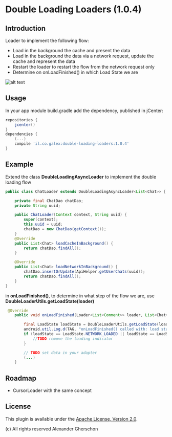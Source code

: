 # Double Loading Loaders (1.0.4)
## Introduction

Loader to implement the following flow:

- Load in the background the cache and present the data
- Load in the background the data via a network request, update the cache and represent the data
- Restart the loader to restart the flow from the network request only
- Determine on onLoadFinished() in which Load State we are

![alt text](https://github.com/galex/double-loading-loaders/raw/master/double-loading-loaders-flow.png "Double Loading Loaders Flow")

## Usage
In your app module build.gradle add the dependency, published in jCenter:

```gradle
repositories {
    jcenter()
}
dependencies {
    (...)
    compile 'il.co.galex:double-loading-loaders:1.0.4'
}
```

## Example

Extend the class **DoubleLoadingAsyncLoader<T>** to implement the double loading flow

```java
public class ChatLoader extends DoubleLoadingAsyncLoader<List<Chat>> {

    private final ChatDao chatDao;
    private String uuid;

    public ChatLoader(Context context, String uuid) {
        super(context);
        this.uuid = uuid;
        chatDao = new ChatDao(getContext());
    }
    @Override
    public List<Chat> loadCacheInBackground() {
        return chatDao.findAll();
    }

    @Override
    public List<Chat> loadNetworkInBackground() {
        chatDao.insertOrUpdate(ApiHelper.getUserChats(uuid));
        return chatDao.findAll();
    }
}
```


in **onLoadFinished()**, to determine in what step of the flow we are, use **DoubleLoaderUtils.getLoadState(loader)**
```java
 @Override
    public void onLoadFinished(Loader<List<Comment>> loader, List<Chat> data) {

        final LoadState loadState = DoubleLoaderUtils.getLoadState(loader);
        android.util.Log.d(TAG, "onLoadFinished() called with: load state = " + loadState);
        if (loadState == LoadState.NETWORK_LOADED || loadState == LoadState.NETWORK_RELOADED) {
            //TODO remove the loading indicator
        }

        // TODO set data in your adapter
        (...)
    }
```

## Roadmap

- CursorLoader with the same concept

## License
This plugin is available under the [Apache License, Version 2.0](http://www.apache.org/licenses/LICENSE-2.0).

(c) All rights reserved Alexander Gherschon